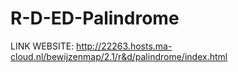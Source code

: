 # R-D-ED-Palindrome

LINK WEBSITE:
http://22263.hosts.ma-cloud.nl/bewijzenmap/2.1/r&d/palindrome/index.html
